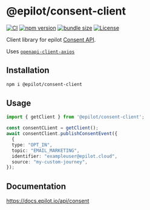 # @epilot/consent-client

[![CI](https://github.com/epilot-dev/sdk-js/workflows/CI/badge.svg)](https://github.com/epilot-dev/sdk-js/actions?query=workflow%3ACI)
[![npm version](https://img.shields.io/npm/v/@epilot/consent-client.svg)](https://www.npmjs.com/package/@epilot/consent-client)
[![bundle size](https://img.shields.io/bundlephobia/minzip/@epilot/consent-client?label=gzip%20bundle)](https://bundlephobia.com/package/@epilot/consent-client)
[![License](http://img.shields.io/:license-mit-blue.svg)](https://github.com/epilot-dev/sdk-js/blob/main/LICENSE)

Client library for epilot [Consent API](https://docs.epilot.io/api/consent).

Uses [`openapi-client-axios`](https://github.com/anttiviljami/openapi-client-axios)

## Installation

```sh
npm i @epilot/consent-client
```

## Usage

```typescript
import { getClient } from '@epilot/consent-client';

const consentCLient = getClient();
await consentClient.publishConsentEvent({
  {
  type: "OPT_IN",
  topic: "EMAIL_MARKETING",
  identifier: "exampleuser@epilot.cloud",
  source: "my-custom-journey",
});
```

## Documentation

https://docs.epilot.io/api/consent
